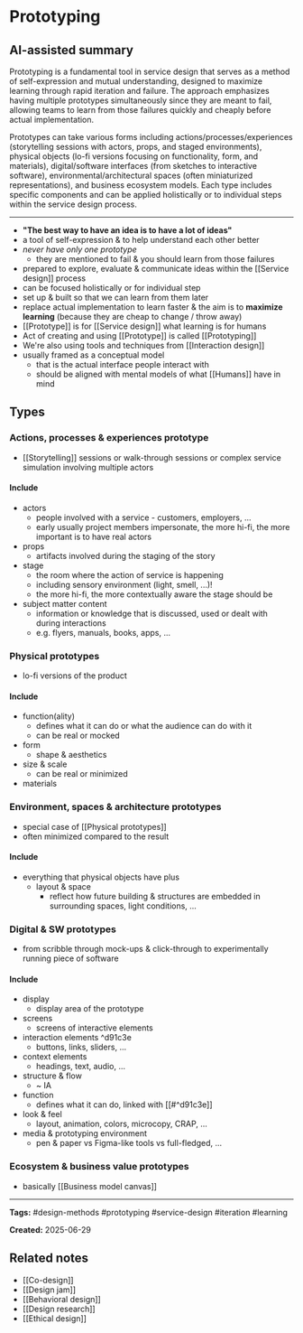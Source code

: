# Prototyping

## AI-assisted summary

Prototyping is a fundamental tool in service design that serves as a method of self-expression and mutual understanding, designed to maximize learning through rapid iteration and failure. The approach emphasizes having multiple prototypes simultaneously since they are meant to fail, allowing teams to learn from those failures quickly and cheaply before actual implementation.

Prototypes can take various forms including actions/processes/experiences (storytelling sessions with actors, props, and staged environments), physical objects (lo-fi versions focusing on functionality, form, and materials), digital/software interfaces (from sketches to interactive software), environmental/architectural spaces (often miniaturized representations), and business ecosystem models. Each type includes specific components and can be applied holistically or to individual steps within the service design process.

---

- __"The best way to have an idea is to have a lot of ideas"__
- a tool of self-expression & to help understand each other better
- _never have only one prototype_
	- they are mentioned to fail & you should learn from those failures
- prepared to explore, evaluate & communicate ideas within the [[Service design]] process
- can be focused holistically or for individual step
- set up & built so that we can learn from them later
- replace actual implementation to learn faster & the aim is to __maximize learning__ (because they are cheap to change / throw away)
- [[Prototype]] is for [[Service design]] what learning is for humans
- Act of creating and using [[Prototype]] is called [[Prototyping]]
- We're also using tools and techniques from [[Interaction design]]
- usually framed as a conceptual model
	- that is the actual interface people interact with
	- should be aligned with mental models of what [[Humans]] have in mind

## Types

### Actions, processes & experiences prototype
- [[Storytelling]] sessions or walk-through sessions or complex service simulation involving multiple actors

#### Include
- actors
	- people involved with a service - customers, employers, ...
	- early usually project members impersonate, the more hi-fi, the more important is to have real actors
- props
	- artifacts involved during the staging of the story
- stage
	- the room where the action of service is happening
	- including sensory environment (light, smell, ...)!
	- the more hi-fi, the more contextually aware the stage should be
- subject matter content
	- information or knowledge that is discussed, used or dealt with during interactions
	- e.g. flyers, manuals, books, apps, ...

### Physical prototypes
- lo-fi versions of the product

#### Include
- function(ality)
	- defines what it can do or what the audience can do with it
	- can be real or mocked
- form
	- shape & aesthetics
- size & scale
	- can be real or minimized
- materials

### Environment, spaces & architecture prototypes
- special case of [[Physical prototypes]]
- often minimized compared to the result

#### Include
- everything that physical objects have plus
	- layout & space
		- reflect how future building & structures are embedded in surrounding spaces, light conditions, ...

### Digital & SW prototypes
- from scribble through mock-ups & click-through to experimentally running piece of software

#### Include
- display
	- display area of the prototype
- screens
	- screens of interactive elements
- interaction elements ^d91c3e
	- buttons, links, sliders, ...
- context elements
	- headings, text, audio, ...
- structure & flow
	- ~ IA
- function
	- defines what it can do, linked with [[#^d91c3e]]
- look & feel
	- layout, animation, colors, microcopy, CRAP, ...
- media & prototyping environment
	- pen & paper vs Figma-like tools vs full-fledged, ...

### Ecosystem & business value prototypes
- basically [[Business model canvas]]

---

**Tags:** #design-methods #prototyping #service-design #iteration #learning

**Created:** 2025-06-29

## Related notes
- [[Co-design]]
- [[Design jam]]
- [[Behavioral design]]
- [[Design research]]
- [[Ethical design]]